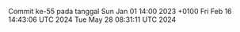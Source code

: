 Commit ke-55 pada tanggal Sun Jan 01 14:00 2023 +0100
Fri Feb 16 14:43:06 UTC 2024
Tue May 28 08:31:11 UTC 2024
